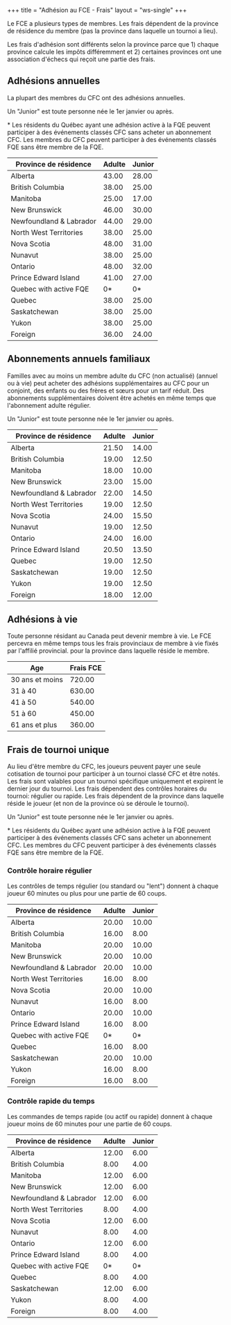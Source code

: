 +++
title = "Adhésion au FCE - Frais"
layout = "ws-single"
+++

Le FCE a plusieurs types de membres.
Les frais dépendent de la province de résidence du membre
(pas la province dans laquelle un tournoi a lieu).

Les frais d'adhésion sont différents selon la province
parce que 1) chaque province calcule les impôts différemment
et 2) certaines provinces ont une association d'échecs qui reçoit une partie des frais.

## Adhésions annuelles

La plupart des membres du CFC ont des adhésions annuelles.

Un "Junior" est toute personne née le 1er janvier
<span v-text = "(new Date ()). getFullYear () - 20"> </span> ou après.

\* Les résidents du Québec ayant une adhésion active à la FQE peuvent participer à des événements classés CFC
sans acheter un abonnement CFC. Les membres du CFC peuvent participer à des événements classés FQE sans être membre de la FQE.

| Province de résidence | Adulte | Junior |
|----------|-------|--------|
| Alberta | 43.00  | 28.00  | 
| British Columbia | 38.00  | 25.00  | 
| Manitoba | 25.00  | 17.00  | 
| New Brunswick | 46.00  | 30.00  | 
| Newfoundland & Labrador | 44.00  | 29.00  | 
| North West Territories | 38.00  | 25.00  | 
| Nova Scotia | 48.00  | 31.00  | 
| Nunavut | 38.00  | 25.00  | 
| Ontario | 48.00  | 32.00  | 
| Prince Edward Island | 41.00  | 27.00  | 
| Quebec with active FQE | 0* | 0* 
| Quebec | 38.00  | 25.00  | 
| Saskatchewan | 38.00  | 25.00  | 
| Yukon | 38.00  | 25.00  | 
| Foreign | 36.00  | 24.00  |

## Abonnements annuels familiaux

Familles avec au moins un membre adulte du CFC (non actualisé) (annuel ou à vie)
peut acheter des adhésions supplémentaires au CFC pour un conjoint, des enfants ou des frères et sœurs
pour un tarif réduit. Des abonnements supplémentaires doivent être achetés
en même temps que l'abonnement adulte régulier.

Un "Junior" est toute personne née le 1er janvier
<span v-text = "(new Date ()). getFullYear () - 20"> </span> ou après.

| Province de résidence | Adulte | Junior |
|----------|-------|--------|
| Alberta | 21.50  | 14.00 
| British Columbia | 19.00  | 12.50 
| Manitoba | 18.00  | 10.00 
| New Brunswick | 23.00  | 15.00 
| Newfoundland & Labrador | 22.00  | 14.50 
| North West Territories | 19.00  | 12.50 
| Nova Scotia | 24.00  | 15.50 
| Nunavut | 19.00  | 12.50 
| Ontario | 24.00  | 16.00 
| Prince Edward Island | 20.50  | 13.50 
| Quebec | 19.00  | 12.50 
| Saskatchewan | 19.00  | 12.50 
| Yukon | 19.00  | 12.50 
| Foreign | 18.00  | 12.00 

## Adhésions à vie

Toute personne résidant au Canada peut devenir membre à vie.
Le FCE percevra en même temps tous les frais provinciaux de membre à vie fixés par l'affilié provincial.
pour la province dans laquelle réside le membre.

| Age   | Frais FCE |
|-------|-----|
| 30 ans et moins | 720.00 |
| 31 à 40 | 630.00 |
| 41 à 50 | 540.00 |
| 51 à 60 | 450.00 |
| 61 ans et plus | 360.00 |

## Frais de tournoi unique 

Au lieu d'être membre du CFC, les joueurs peuvent payer une seule cotisation de tournoi pour participer à un tournoi classé CFC et être notés.
Les frais sont valables pour un tournoi spécifique uniquement et expirent le dernier jour du tournoi.
Les frais dépendent des contrôles horaires du tournoi: régulier ou rapide.
Les frais dépendent de la province dans laquelle réside le joueur (et non de la province où se déroule le tournoi).

Un "Junior" est toute personne née le 1er janvier
<span v-text = "(new Date ()). getFullYear () - 20"> </span> ou après.

\* Les résidents du Québec ayant une adhésion active à la FQE peuvent participer à des événements classés CFC
sans acheter un abonnement CFC. Les membres du CFC peuvent participer à des événements classés FQE sans être membre de la FQE.

### Contrôle horaire régulier

Les contrôles de temps régulier (ou standard ou "lent") donnent à chaque joueur
60 minutes ou plus pour une partie de 60 coups.

| Province de résidence | Adulte | Junior |
|----------|-------|--------|
| Alberta | 20.00 | 10.00
| British Columbia | 16.00 | 8.00
| Manitoba | 20.00 | 10.00
| New Brunswick | 20.00 | 10.00
| Newfoundland & Labrador | 20.00 | 10.00
| North West Territories | 16.00 | 8.00
| Nova Scotia | 20.00 | 10.00
| Nunavut | 16.00 | 8.00
| Ontario | 20.00 | 10.00
| Prince Edward Island | 16.00 | 8.00
| Quebec with active FQE | 0* | 0* 
| Quebec | 16.00 | 8.00
| Saskatchewan | 20.00 | 10.00
| Yukon | 16.00 | 8.00
| Foreign | 16.00 | 8.00

### Contrôle rapide du temps

Les commandes de temps rapide (ou actif ou rapide) donnent à chaque joueur
moins de 60 minutes pour une partie de 60 coups.

| Province de résidence | Adulte | Junior |
|----------|-------|--------|
| Alberta | 12.00 | 6.00
| British Columbia | 8.00 | 4.00
| Manitoba | 12.00 | 6.00
| New Brunswick | 12.00 | 6.00
| Newfoundland & Labrador | 12.00 | 6.00
| North West Territories | 8.00 | 4.00
| Nova Scotia | 12.00 | 6.00
| Nunavut | 8.00 | 4.00
| Ontario | 12.00 | 6.00
| Prince Edward Island | 8.00 | 4.00
| Quebec with active FQE | 0* | 0* 
| Quebec | 8.00 | 4.00
| Saskatchewan | 12.00 | 6.00
| Yukon | 8.00 | 4.00
| Foreign | 8.00 | 4.00
